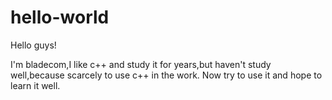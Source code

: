 # hello-world

Hello guys!

I'm bladecom,I like c++ and study it for years,but haven't study well,because scarcely to use c++ in the work.
Now try to use it and hope to learn it well.
